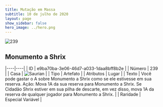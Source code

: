```yaml
---
title: Mutação em Massa
subtitle: 10 de julho de 2020
layout: page
show_sidebar: false
hero_image: ../hero.png
---
```


![239](https://cdn.keyforgegame.com/media/card_front/pt/479_239_JWJ44H36M6FG_pt.png)

## Monumento a Shrix

|----|----|
| ID | e9ba70ba-3e06-46d7-a033-1daa8bff8b2e |
| Número | 239 |
| Casa | ![Saurian](https://archonarcana.com/images/thumb/9/9e/Saurian_P.png/22px-Saurian_P.png "Sauro") |
| Tipo | Artefato |
| Atributos | Lugar |
| Texto | Você pode gastar o A sobre Monumento a Shrix como se ele estivesse em sua reserva. Ação: Mova 1A da sua reserva para Monumento a Shrix. Se Cidadão Shrix estiver em sua pilha de descarte, em vez disso,  mova 1A da reserva de qualquer jogador para Monumento a Shrix. |
| Raridade | Especial Variável |

